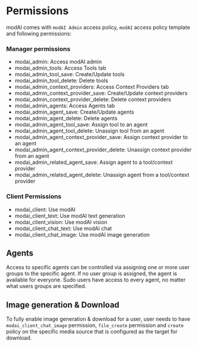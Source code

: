 # Permissions

modAI comes with `modAI Admin` access policy, `modAI` access policy template and following permissions:

### Manager permissions
- modai_admin: Access modAI admin
- modai_admin_tools: Access Tools tab
- modai_admin_tool_save: Create/Update tools
- modai_admin_tool_delete: Delete tools
- modai_admin_context_providers: Access Context Providers tab
- modai_admin_context_provider_save: Create/Update context providers
- modai_admin_context_provider_delete: Delete context providers
- modai_admin_agents: Access Agents tab
- modai_admin_agent_save: Create/Update agents
- modai_admin_agent_delete: Delete agents
- modai_admin_agent_tool_save: Assign tool to an agent
- modai_admin_agent_tool_delete: Unassign tool from an agent
- modai_admin_agent_context_provider_save: Assign context provider to an agent
- modai_admin_agent_context_provider_delete: Unassign context provider from an agent
- modai_admin_related_agent_save: Assign agent to a tool/context provider
- modai_admin_related_agent_delete: Unassign agent from a tool/context provider

### Client Permissions
- modai_client: Use modAI
- modai_client_text: Use modAI text generation
- modai_client_vision: Use modAI vision
- modai_client_chat_text: Use modAI chat
- modai_client_chat_image: Use modAI image generation

## Agents
Access to specific agents can be controlled via assigning one or more user groups to the specific agent. If no user group is assigned, the agent is available for everyone. Sudo users have access to every agent, no matter what users groups are specified.

## Image generation & Download
To fully enable image generation & download for a user, user needs to have `modai_client_chat_image` permission, `file_create` permission and `create` policy on the specific media source that is configured as the target for download.
